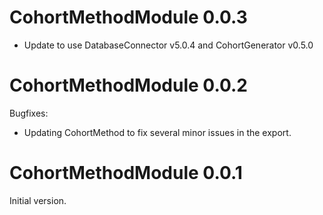 CohortMethodModule 0.0.3
========================

- Update to use DatabaseConnector v5.0.4 and CohortGenerator v0.5.0

CohortMethodModule 0.0.2
========================

Bugfixes:

- Updating CohortMethod to fix several minor issues in the export.


CohortMethodModule 0.0.1
========================

Initial version.